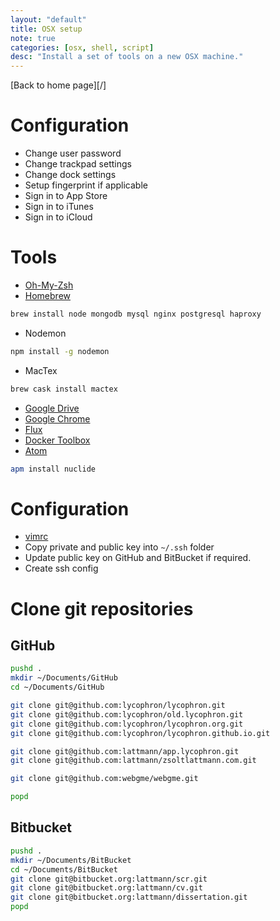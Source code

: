 ```yaml
---
layout: "default"
title: OSX setup
note: true
categories: [osx, shell, script]
desc: "Install a set of tools on a new OSX machine."
---
```


[Back to home page][/]

# Configuration

- Change user password
- Change trackpad settings
- Change dock settings
- Setup fingerprint if applicable
- Sign in to App Store
- Sign in to iTunes
- Sign in to iCloud

# Tools

- [Oh-My-Zsh](http://ohmyz.sh/)
- [Homebrew](https://brew.sh/)
```bash
brew install node mongodb mysql nginx postgresql haproxy
```
- Nodemon
```bash
npm install -g nodemon
```
- MacTex
```bash
brew cask install mactex
```
- [Google Drive](https://www.google.com/drive/download/)
- [Google Chrome](https://www.google.com/chrome/browser/desktop/index.html)
- [Flux](https://justgetflux.com/)
- [Docker Toolbox](https://www.docker.com/products/docker-toolbox)
- [Atom](https://atom.io/)
```bash
apm install nuclide
```

# Configuration

- [vimrc](https://github.com/amix/vimrc)
- Copy private and public key into `~/.ssh` folder
- Update public key on GitHub and BitBucket if required.
- Create ssh config


# Clone git repositories
## GitHub

```bash
pushd .
mkdir ~/Documents/GitHub
cd ~/Documents/GitHub

git clone git@github.com:lycophron/lycophron.git
git clone git@github.com:lycophron/old.lycophron.git
git clone git@github.com:lycophron/lycophron.org.git
git clone git@github.com:lycophron/lycophron.github.io.git

git clone git@github.com:lattmann/app.lycophron.git
git clone git@github.com:lattmann/zsoltlattmann.com.git

git clone git@github.com:webgme/webgme.git

popd
```

## Bitbucket

```bash
pushd .
mkdir ~/Documents/BitBucket
cd ~/Documents/BitBucket
git clone git@bitbucket.org:lattmann/scr.git
git clone git@bitbucket.org:lattmann/cv.git
git clone git@bitbucket.org:lattmann/dissertation.git
popd
```
